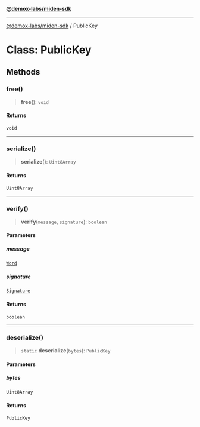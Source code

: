 [**@demox-labs/miden-sdk**](../README.md)

***

[@demox-labs/miden-sdk](../README.md) / PublicKey

# Class: PublicKey

## Methods

### free()

> **free**(): `void`

#### Returns

`void`

***

### serialize()

> **serialize**(): `Uint8Array`

#### Returns

`Uint8Array`

***

### verify()

> **verify**(`message`, `signature`): `boolean`

#### Parameters

##### message

[`Word`](Word.md)

##### signature

[`Signature`](Signature.md)

#### Returns

`boolean`

***

### deserialize()

> `static` **deserialize**(`bytes`): `PublicKey`

#### Parameters

##### bytes

`Uint8Array`

#### Returns

`PublicKey`
